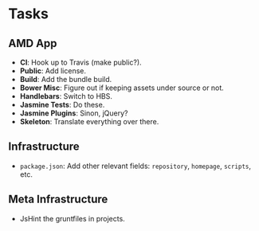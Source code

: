 Tasks
=====

## AMD App

* **CI**: Hook up to Travis (make public?).
* **Public**: Add license.
* **Build**: Add the bundle build.
* **Bower Misc**: Figure out if keeping assets under source or not.
* **Handlebars**: Switch to HBS.
* **Jasmine Tests**: Do these.
* **Jasmine Plugins**: Sinon, jQuery?
* **Skeleton**: Translate everything over there.

## Infrastructure

* `package.json`: Add other relevant fields: `repository`, `homepage`,
  `scripts`, etc.

## Meta Infrastructure

* JsHint the gruntfiles in projects.
